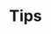 ---
title: "Tips"
description: "유용한 팁들"
slug: "tips"
image: "tips.jpg"
style:
    background: "#FFE4B9"
    color: "#fff"
---